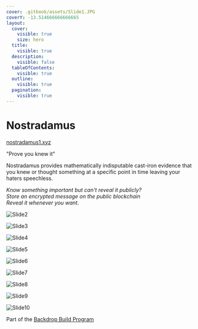 ```yaml
---
cover: .gitbook/assets/Slide1.JPG
coverY: -13.514666666666665
layout:
  cover:
    visible: true
    size: hero
  title:
    visible: true
  description:
    visible: false
  tableOfContents:
    visible: true
  outline:
    visible: true
  pagination:
    visible: true
---
```


# Nostradamus

[nostradamus1.xyz](https://nostradamus1.xyz)

"Prove you knew it"

Nostradamus provides mathematically indisputable cast-iron evidence that you knew or thought something at a specific point in time leaving your haters speechless.

_Know something important but can't reveal it publicly?_\
_Store an encrypted message on the public blockchain_\
_Reveal it whenever you want._

![Slide2](https://github.com/lostintime101/Nostradamus/assets/92709487/6bf4ba68-0366-46cd-a5c9-3e565f594667)

![Slide3](https://github.com/lostintime101/Nostradamus/assets/92709487/29661558-6790-4002-8d90-cca04ee960ce)

![Slide4](https://github.com/lostintime101/Nostradamus/assets/92709487/171eb452-3243-46fb-b10a-c625fee0f9a4)

![Slide5](https://github.com/lostintime101/Nostradamus/assets/92709487/0c0de02f-ad5d-461d-9237-250e230022cd)

![Slide6](https://github.com/lostintime101/Nostradamus/assets/92709487/a841c8e2-92a0-41eb-b0e9-5de9582796df)

![Slide7](https://github.com/lostintime101/Nostradamus/assets/92709487/29b83cd7-6527-4a3b-b3f2-41ae6bfcecdf)

![Slide8](https://github.com/lostintime101/Nostradamus/assets/92709487/1a1f0822-3a69-4bf3-b6a1-f5b4b283881d)

![Slide9](https://github.com/lostintime101/Nostradamus/assets/92709487/d2c2fc46-f7d9-4bb5-aa8c-126d31018583)

![Slide10](https://github.com/lostintime101/Nostradamus/assets/92709487/9b81cecf-054e-4235-a556-b1e18e3f9c2b)



Part of the [Backdrop Build Program](https://backdropbuild.com/)
